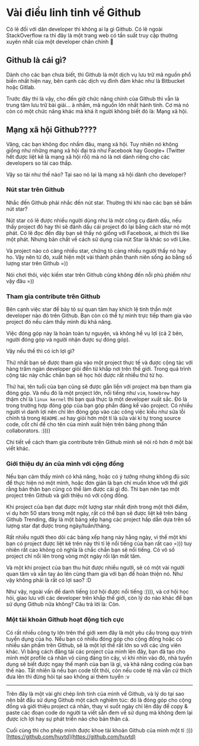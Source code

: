 # Vài điều linh tinh về Github

Có lẽ đối với dân developer thì không ai lạ gì Github. Có lẽ ngoài StackOverflow ra thì đây là một trang web có tần suất truy cập thường xuyên nhất của một developer chân chính :troll:

## Github là cái gì?

Dành cho các bạn chưa biết, thì Github là một dịch vụ lưu trữ mã nguồn phổ biến nhất hiện nay, bên cạnh các dịch vụ đình đám khác như là Bitbucket hoặc Gitlab.

Trước đây thì là vậy, cho đến giờ chức năng chính của Github thì vẫn là trung tâm lưu trữ bài giải... à nhầm, mã nguồn lớn nhất hành tinh. Cơ mà nó còn có một chức năng khác mà khá ít người không biết đó là: Mạng xã hội.

## Mạng xã hội Github????

Vâng, các bạn không đọc nhầm đâu, mạng xã hội. Tuy nhiên nó không giống như những mạng xã hội đại trà như Facebook hay Google+ (Twitter hết được liệt kê là mạng xã hội rồi) mà nó là nơi dành riêng cho các developers so tài cao thấp.

Vậy so tài như thế nào? Tại sao nó lại là mạng xã hội dành cho developer? 

### Nút star trên Github

Nhắc đến Github phải nhắc đến nút star. Thường thì khi nào các bạn sẽ bấm nút star? 

Nút star có lẽ được nhiều người dùng như là một công cụ đánh dấu, nếu thấy project đó hay thì sẽ đánh dấu cái project đó lại bằng cách star nó một phát. Có lẽ đọc đến đây bạn sẽ thấy nó giống với Facebook, ai thích thì like một phát. Nhưng bản chất về cách sử dụng của nút Star là khác so với Like.

Và project nào có càng nhiều star, chứng tỏ càng nhiều người thấy nó hay ho. Vậy nên từ đó, xuất hiện một vài thành phần thanh niên sống ảo bằng số lượng star trên Github =)) 

Nói chơi thôi, việc kiếm star trên Github cũng không đến nỗi phù phiếm như vậy đâu =))

### Tham gia contribute trên Github

Bên cạnh việc star để bày tỏ sự quan tâm hay khích lệ tinh thần một developer nào đó trên Github. Bạn còn có thể tự mình trực tiếp tham gia vào project đó nếu cảm thấy mình đủ khả năng.

Việc đóng góp này là hoàn toàn tự nguyện, và không hề vụ lợi (cả 2 bên, người đóng góp và người nhận được sự đóng góp).

Vậy nếu thế thì có ích lợi gì? 

Thứ nhất bạn sẽ được tham gia vào một project thực tế và được cộng tác với hàng trăm ngàn developer giỏi đến từ khắp nơi trên thế giới. Trong quá trình cộng tác này chắc chắn bạn sẽ học hỏi được rất nhiều thứ từ họ.

Thứ hai, tên tuổi của bạn cũng sẽ được gắn liền với project mà bạn tham gia đóng góp. Và nếu đó là một project lớn, nổi tiếng như `vim`, `homebrew` hay thậm chí là `linux kernel` thì bạn quả thực là một developer xuất sắc. Đó là trong trường hợp đóng góp của bạn góp phần đáng kể vào project. Có nhiều người vì danh lợi nên chỉ lên đóng góp vào các công việc kiểu như sửa lỗi chính tả trong `README.md` hay giỏi hơn một tí là sửa vài kí tự trong source code, cốt chỉ để cho tên của mình xuất hiện trên bảng phong thần collaborators. :))))

Chi tiết về cách tham gia contribute trên Github mình sẽ nói rõ hơn ở một bài viết khác.

### Giới thiệu dự án của mình với cộng đồng

Nếu bạn cảm thấy mình có khả năng, hoặc có ý tưởng nhưng không đủ sức để thực hiện nó một mình, hoặc đơn giản là bạn chỉ muốn khoe với thế giới rằng bản thân bạn cũng có thể làm được cái gì đó. Thì bạn nên tạo một project trên Github và giới thiệu nó với cộng đồng.

Khi project của bạn đạt được một lượng star nhất định trong một thời điểm, ví dụ hơn 50 stars trong một ngày, rất có thể bạn sẽ được liệt kê trên bảng Github Trending, đây là một bảng xếp hạng các project hấp dẫn dựa trên số lượng star đạt được trong ngày/tuần/tháng. 

Rất nhiều người theo dõi các bảng xếp hạng này hằng ngày, vì thế một khi bạn có project được liệt kê trên này thì tỉ lệ nổi tiếng của bạn rất cao =))) tuy nhiên rất cao không có nghĩa là chắc chắn bạn sẽ nổi tiếng. Có vô số project chỉ nổi lên trong vòng một ngày rồi lặn mất tăm.

Và một khi project của bạn thu hút được nhiều người, sẽ có một vài người quan tâm và xắn tay áo lên cùng tham gia với bạn để hoàn thiện nó. Như vậy không phải là rất có lợi sao? :D 

Như vậy, ngoài vấn đề danh tiếng (cơ hội được nổi tiếng :)))), và cơ hội học hỏi, giao lưu với các developer trên khắp thế giới, còn lý do nào khác để bạn sử dụng Github nữa không? Câu trả lời là: Còn.

### Một tài khoản Github hoạt động tích cực

Có rất nhiều công ty lớn trên thế giới xem đây là một yêu cầu trong quy trình tuyển dụng của họ. Nếu bạn có nhiều đóng góp cho cộng đồng hoặc có nhiều sản phẩm trên Github, sẽ là một lợi thế rất lớn so với các ứng viên khác. Vì bằng cách đăng tải các project của mình lên đây, bạn đã tạo cho mình một profile cá nhân vô cùng đáng tin cậy, vì khi nhìn vào đó, nhà tuyển dụng sẽ biết được ngay thế mạnh của bạn là gì, và khả năng coding của bạn thế nào. Tất nhiên là nếu bạn code tốt thôi, còn nếu code tệ mà vẫn cứ thích đưa lên thì đừng hỏi tại sao không ai thèm tuyển :v 

---

Trên đây là một vài ghi chép linh tinh của mình về Github, và lý do tại sao nên bắt đầu sử dụng Github một cách nghiêm túc: đó là đóng góp cho cộng đồng và giới thiệu project cá nhân, thay vì suốt ngày chỉ lên đây để copy & paste các đoạn code do người ta viết sẵn đem về sử dụng mà không đem lại được ích lợi hay sự phát triển nào cho bản thân cả.

Cuối cùng thì cho phép mình được khoe tài khoản Github của mình một tí :))) [https://github.com/huytd](https://github.com/huytd)
